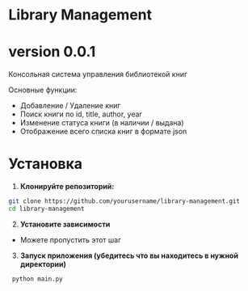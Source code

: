 # Library Management
# version 0.0.1

Консольная система управления библиотекой книг

Основные функции:
 - Добавление / Удаление книг
 - Поиск книги по id, title, author, year
 - Изменение статуса книги (в наличии / выдана)
 - Отображение всего списка книг в формате json

# Установка

1. **Клонируйте репозиторий:**

```bash
git clone https://github.com/yourusername/library-management.git
cd library-management
```

2. **Установите зависимости**
 - Можете пропустить этот шаг

3. **Запуск приложения (убедитесь что вы находитесь в нужной директории)**
```
 python main.py
```
